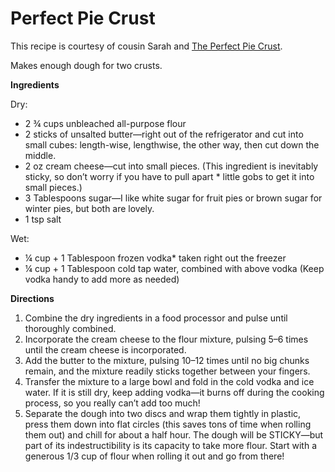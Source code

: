Perfect Pie Crust
=================

This recipe is courtesy of cousin Sarah and [The Perfect Pie Crust](https://theperfectpiecrust.wordpress.com/2016/03/15/the-perfect-pie-crust-recipe/).

Makes enough dough for two crusts.

__Ingredients__

Dry:
* 2 ¾ cups unbleached all-purpose flour
* 2 sticks of unsalted butter—right out of the refrigerator and cut into small cubes: length-wise, lengthwise, the other way, then cut down the middle.
* 2 oz cream cheese—cut into small pieces. (This ingredient is inevitably sticky, so don’t worry if you have to pull apart * little gobs to get it into small pieces.)
* 3 Tablespoons sugar—I like white sugar for fruit pies or brown sugar for winter pies, but both are lovely.
* 1 tsp salt

Wet:
* ¼ cup + 1 Tablespoon frozen vodka* taken right out the freezer
* ¼ cup + 1 Tablespoon cold tap water, combined with above vodka (Keep vodka handy to add more as needed)

__Directions__

1. Combine the dry ingredients in a food processor and pulse until thoroughly combined.
2. Incorporate the cream cheese to the flour mixture, pulsing 5–6 times until the cream cheese is incorporated.
3. Add the butter to the mixture, pulsing 10–12 times until no big chunks remain, and the mixture readily sticks together between your fingers.
4. Transfer the mixture to a large bowl and fold in the cold vodka and ice water. If it is still dry, keep adding vodka—it burns off during the cooking process, so you really can’t add too much!
5. Separate the dough into two discs and wrap them tightly in plastic, press them down into flat circles (this saves tons of time when rolling them out) and chill for about a half hour.  The dough will be STICKY—but part of its indestructibility is its capacity to take more flour.  Start with a generous 1/3 cup of flour when rolling it out and go from there!
